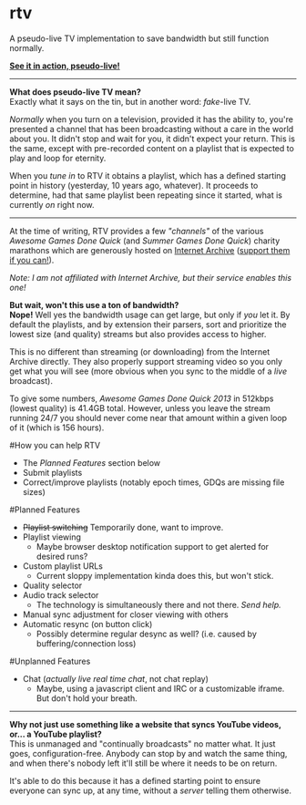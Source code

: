 # rtv
A pseudo-live TV implementation to save bandwidth but still function normally.

**[See it in action, pseudo-live!](https://repod.github.io/rtv)**

----

**What does pseudo-live TV mean?**    
Exactly what it says on the tin, but in another word: *fake*-live TV.

*Normally* when you turn on a television, provided it has the ability to, you're presented a channel that has been broadcasting without a care in the world about you. It didn't stop and wait for you, it didn't expect your return. This is the same, except with pre-recorded content on a playlist that is expected to play and loop for eternity.

When you *tune in* to RTV it obtains a playlist, which has a defined starting point in history (yesterday, 10 years ago, whatever). It proceeds to determine, had that same playlist been repeating since it started, what is currently *on* right now.

----

At the time of writing, RTV provides a few *"channels"* of the various *Awesome Games Done Quick* (and *Summer Games Done Quick*) charity marathons which are generously hosted on [Internet Archive](https://archive.org/) ([support them if you can!](https://blog.archive.org/2016/11/29/help-us-keep-the-archive-free-accessible-and-private/)).

*Note: I am not affiliated with Internet Archive, but their service enables this one!*

**But wait, won't this use a ton of bandwidth?**    
**Nope!** Well yes the bandwidth usage can get large, but only if *you* let it. By default the playlists, and by extension their parsers, sort and prioritize the lowest size (and quality) streams but also provides access to higher.

This is no different than streaming (or downloading) from the Internet Archive directly. They also properly support streaming video so you only get what you will see (more obvious when you sync to the middle of a *live* broadcast).

To give some numbers, *Awesome Games Done Quick 2013* in 512kbps (lowest quality) is 41.4GB total. However, unless you leave the stream running 24/7 you should never come near that amount within a given loop of it (which is 156 hours).

#How you can help RTV
 - The *Planned Features* section below
 - Submit playlists
 - Correct/improve playlists (notably epoch times, GDQs are missing file sizes)

#Planned Features
 - ~~Playlist switching~~ Temporarily done, want to improve.
 - Playlist viewing
   - Maybe browser desktop notification support to get alerted for desired runs? 
 - Custom playlist URLs
   - Current sloppy implementation kinda does this, but won't stick.
 - Quality selector
 - Audio track selector
   - The technology is simultaneously there and not there. *Send help.*
 - Manual sync adjustment for closer viewing with others
 - Automatic resync (on button click)
   - Possibly determine regular desync as well? (i.e. caused by buffering/connection loss)
 
#Unplanned Features
 - Chat (*actually live real time chat*, not chat replay)
   - Maybe, using a javascript client and IRC or a customizable iframe. But don't hold your breath.
   
---

**Why not just use something like a website that syncs YouTube videos, or... a YouTube playlist?**    
This is unmanaged and "continually broadcasts" no matter what. It just goes, configuration-free. Anybody can stop by and watch the same thing, and when there's nobody left it'll still be where it needs to be on return.

It's able to do this because it has a defined starting point to ensure everyone can sync up, at any time, without a *server* telling them otherwise.
